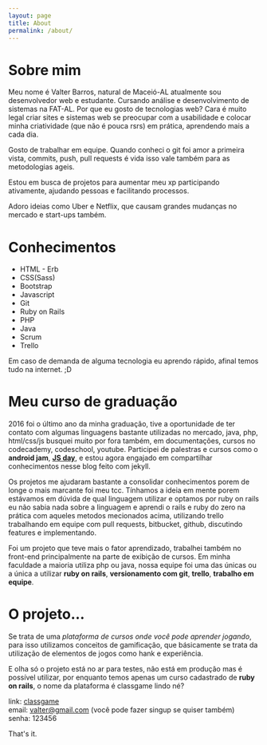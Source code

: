 ```yaml
---
layout: page
title: About
permalink: /about/
---
```


Sobre mim
===========

Meu nome é Valter Barros, natural de Maceió-AL atualmente sou desenvolvedor web e estudante. Cursando análise e desenvolvimento de sistemas na FAT-AL. Por que eu gosto de tecnologias web? Cara é muito legal criar sites e sistemas web se preocupar com a usabilidade e colocar minha criatividade (que não é pouca rsrs) em prática, aprendendo mais a cada dia.

Gosto de trabalhar em equipe. Quando conheci o git foi amor a primeira vista, commits, push, pull requests é vida isso vale também para as metodologias ageis.

Estou em busca de projetos para aumentar meu xp participando ativamente, ajudando pessoas e facilitando processos.

Adoro ideias como Uber e Netflix, que causam grandes mudanças no mercado e start-ups também.

Conhecimentos
==============

* HTML - Erb
* CSS(Sass)
* Bootstrap
* Javascript
* Git
* Ruby on Rails
* PHP
* Java
* Scrum 
* Trello

Em caso de demanda de alguma tecnologia eu aprendo rápido, afinal temos tudo na internet. ;D

Meu curso de graduação
=======================

2016 foi o último ano da minha graduação, tive a oportunidade de ter contato com algumas linguagens bastante utilizadas no mercado, java, php, html/css/js busquei muito por fora também, em documentações, cursos no codecademy, codeschool, youtube. Participei de palestras e cursos como o **android jam**, [**JS day**](https://drive.google.com/file/d/0BwzPd7-bNx2zbUx5clFUR01RY2c/view?usp=sharing), e estou agora engajado em compartilhar conhecimentos nesse blog feito com jekyll. 

Os projetos me ajudaram bastante a consolidar conhecimentos porem de longe o mais marcante foi meu tcc. Tínhamos a ideia em mente porem estávamos em dúvida de qual linguagem utilizar e optamos por ruby on rails eu não sabia nada sobre a linguagem e aprendi o rails e ruby do zero na prática com aqueles metodos mecionados acima, utilizando trello trabalhando em equipe com pull requests, bitbucket, github, discutindo features e implementando. 

Foi um projeto que teve mais o fator aprendizado, trabalhei também no front-end principalmente na parte de exibição de cursos. Em minha faculdade a maioria utiliza php ou java, nossa equipe foi uma das únicas ou a única a utilizar **ruby on rails**, **versionamento com git**, **trello**, **trabalho em equipe**.

O projeto...
===========

Se trata de uma *plataforma de cursos onde você pode aprender jogando*, para isso utilizamos conceitos de gamificação, que básicamente se trata da utilização de elementos de jogos como hank e experiência. 

E olha só o projeto está no ar para testes, não está em produção mas é possível utilizar, por enquanto temos apenas um curso cadastrado de **ruby on rails**, o nome da plataforma é classgame lindo né?

link: [classgame](https://classgame.herokuapp.com/) <br>
email: valter@gmail.com (você pode fazer singup se quiser também) <br>
senha: 123456

That's it. 